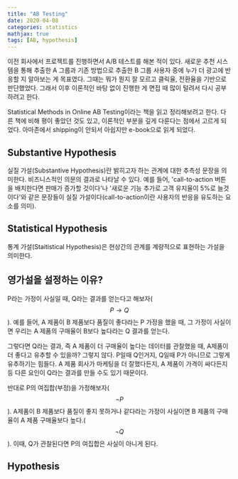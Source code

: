 ```yaml
---
title: "AB Testing"
date: 2020-04-08
categories: statistics
mathjax: true
tags: [AB, hypothesis]
---
```








이전 회사에서 프로젝트를 진행하면서 A/B 테스트를 해본 적이 있다. 새로운 추천 시스템을 통해 추출한 A 그룹과 기존 방법으로 추출한 B 그룹 사용자 중에 누가 더 광고에 반응할 지 알아보는 게 목표였다. 그때는 뭐가 뭔지 잘 모르고 클릭율, 전환율을 기반으로 판단했었다. 그래서 이후 이론적인 바탕 없이 진행한 게 면접 때 많이 털려서 다시 공부하려고 한다. 

Statistical Methods in Online AB Testing이라는 책을 읽고 정리해보려고 한다. 다른 책에 비해 평이 좋았던 것도 있고, 이론적인 부분을 깊게 다룬다는 점에서 고르게 되었다. 아마존에서 shipping이 안되서 아쉽지만 e-book으로 읽게 되었다.



## Substantive Hypothesis

실질 가설(Substantive Hypothesis)란 밝히고자 하는 관계에 대한 추측성 문장을 의미한다. 비즈니스적인 의문의 결과로 나타날 수 있다. 예를 들어, 'call-to-action 버튼을 배치한다면 판매가 증가할 것이다'나 '새로운 기능 추가로 고객 유지율이 5%로 늘것이다'와 같은 문장들이 실질 가설이다(call-to-action이란 사용자의 반응을 유도하는 요소를 의미).





## Statistical Hypothesis

통계 가설(Staitistical Hypothesis)은 현상간의 관계를 계량적으로 표현하는 가설을 의미한다.





## 영가설을 설정하는 이유?

P라는 가정이 사실일 때, Q라는 결과를 얻는다고 해보자( $$ P \rightarrow Q$$). 예를 들어, A 제품이 B 제품보다 품질이 좋다라는 P 가정을 했을 때, 그 가정이 사실이면 우리는 A 제품의 구매율이 B보다 높다라는 Q 결과를 얻는다.

그렇다면 Q라는 결과, 즉 A 제품이 더 구매율이 높다는 데이터를 관찰했을 때, A제품이 더 좋다고 유추할 수 있을까? 그렇지 않다. P일때 Q인거지, Q일때 P가 아니므로 그렇게 유추하기는 힘들다. A 제품 회사가 마케팅을 더 잘했다든지, A 제품이 가격이 싸다든지 등 다른 요인이 Q라는 결과를 만들 수도 있기 때문이다.

반대로 P의 여집합(부정)을 가정해보자($$\neg P$$). A제품이 B 제품보다 품질이 좋지 못하거나 같다라는 가정이 사실이면 B 제품의 구매율이 A 제품 구매율보다 높다.($$\neg Q$$). 이때, Q가 관찰된다면 P의 여집합은 사실이 아니게 된다.



## Hypothesis

